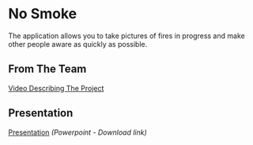 # No Smoke
The application allows you to take pictures of fires in progress and make other people aware as quickly as possible.

## From The Team
[Video Describing The Project](https://www.youtube.com/watch?v=qOcwklm_pgI)

## Presentation
[Presentation](https://github.com/PennWoodFoundation/nosmoke/raw/master/files/The%20Lighters.pptx) *(Powerpoint - Download link)*
